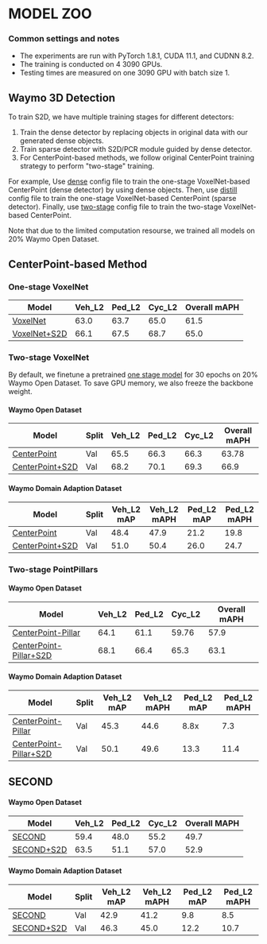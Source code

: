 # MODEL ZOO 

### Common settings and notes

- The experiments are run with PyTorch 1.8.1, CUDA 11.1, and CUDNN 8.2.
- The training is conducted on 4 3090 GPUs. 
- Testing times are measured on one 3090 GPU with batch size 1. 
 
## Waymo 3D Detection 

To train S2D, we have multiple training stages for different detectors:

1.  Train the dense detector by replacing objects in original data with our generated dense objects. 
2. Train sparse detector with S2D/PCR module guided by dense detector.
3. For CenterPoint-based methods, we follow original CenterPoint training strategy to perform "two-stage" training.

For example,
Use [dense](voxelnet/waymo_centerpoint_voxelnet_3x_dense_interval_5.py) config file to train the one-stage VoxelNet-based CenterPoint (dense detector) by using dense objects. Then, use [distill](voxelnet/waymo_centerpoint_voxelnet_3x_distill_interval_5.py) config file to train the one-stage VoxelNet-based CenterPoint (sparse detector). Finally, use [two-stage](voxelnet/two_stage/waymo_centerpoint_voxelnet_two_stage_distill_interval_5.py) config file to train the two-stage VoxelNet-based CenterPoint.

Note that due to the limited computation resourse, we trained all models on 20% Waymo Open Dataset.

## CenterPoint-based Method

### One-stage VoxelNet 

| Model   | Veh_L2 | Ped_L2 | Cyc_L2  | Overall mAPH   | 
|---------|--------|--------|---------|--------|
| [VoxelNet](voxelnet/waymo_centerpoint_voxelnet_3x_interval_5.py) | 63.0 | 63.7 | 65.0 | 61.5 | 
| [VoxelNet+S2D](voxelnet/waymo_centerpoint_voxelnet_3x_distill_interval_5.py) | 66.1 | 67.5 | 68.7 | 65.0 |


### Two-stage VoxelNet

By default, we finetune a pretrained [one stage model](voxelnet/waymo_centerpoint_voxelnet_3x.py) for 30 epochs on 20% Waymo Open Dataset. To save GPU memory, we also freeze the backbone weight.  

#### Waymo Open Dataset

| Model   | Split | Veh_L2 | Ped_L2 | Cyc_L2  | Overall mAPH   |
|------------|----|----|--------|---------|--------|
| [CenterPoint](voxelnet/two_stage/waymo_centerpoint_voxelnet_two_stage_interval_5.py) | Val | 65.5 | 66.3 | 66.3 | 63.78 |
| [CenterPoint+S2D](voxelnet/two_stage/waymo_centerpoint_voxelnet_two_stage_distill_interval_5.py) | Val| 68.2 | 70.1 |  69.3| 66.9 |


#### Waymo Domain Adaption Dataset

| Model   | Split | Veh_L2 mAP | Veh_L2 mAPH |  Ped_L2 mAP | Ped_L2 mAPH   |      
|------------|----|----|----|----|---------|
| [CenterPoint](voxelnet/two_stage/waymo_centerpoint_voxelnet_two_stage_interval_5_da.py) | Val | 48.4 | 47.9 | 21.2 | 19.8 | 
| [CenterPoint+S2D](voxelnet/two_stage/waymo_centerpoint_voxelnet_two_stage_distill_interval_5_da.py) | Val| 51.0 | 50.4 |  26.0| 24.7|


### Two-stage PointPillars 

#### Waymo Open Dataset

| Model   | Veh_L2 | Ped_L2 | Cyc_L2  | Overall mAPH   | 
|---------|--------|--------|---------|--------|
| [CenterPoint-Pillar](pp/waymo_centerpoint_pp_two_pfn_stride1_3x_distill_interval_5.py) | 64.1 | 61.1 | 59.76 | 57.9 | 
| [CenterPoint-Pillar+S2D](pp/two_stage/waymo_centerpoint_pp_two_pfn_stride1_two_stage_bev_distill_interval_5.py) | 68.1 | 66.4 | 65.3 | 63.1 | 

#### Waymo Domain Adaption Dataset

| Model   | Split | Veh_L2 mAP | Veh_L2 mAPH |  Ped_L2 mAP | Ped_L2 mAPH   |      
|------------|----|----|----|----|---------|
| [CenterPoint-Pillar](pp/waymo_centerpoint_pp_two_pfn_stride1_3x_distill_interval_5_da.py) | Val | 45.3 | 44.6 | 8.8x | 7.3 | 
| [CenterPoint-Pillar+S2D](pp/two_stage/waymo_centerpoint_pp_two_pfn_stride1_two_stage_bev_distill_interval_5_da.py) | Val| 50.1 | 49.6 |  13.3 | 11.4|

## SECOND

#### Waymo Open Dataset

| Model   | Veh_L2 | Ped_L2 | Cyc_L2  | Overall MAPH   |
|---------|--------|--------|---------|------------|
| [SECOND](voxelnet/waymo_second_3x_interval_5.py) | 59.4 | 48.0 | 55.2 | 49.7 |  
| [SECOND+S2D](voxelnet/waymo_second_3x_distill_interval_5.py) | 63.5 | 51.1 | 57.0 | 52.9 | 

#### Waymo Domain Adaption Dataset

| Model   | Split | Veh_L2 mAP | Veh_L2 mAPH |  Ped_L2 mAP | Ped_L2 mAPH   |      
|------------|----|----|----|----|---------|
| [SECOND](voxelnet/waymo_second_3x_interval_5_da.py) | Val | 42.9 | 41.2 | 9.8 | 8.5 | 
| [SECOND+S2D](voxelnet/waymo_second_3x_distill_interval_5_da.py) | Val| 46.3 | 45.0 |  12.2| 10.7|
